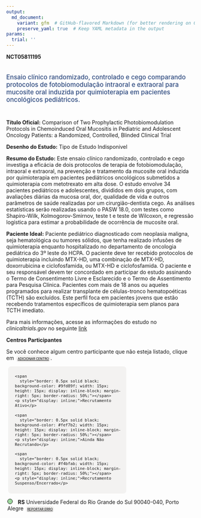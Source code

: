 ```yaml
---
output: 
  md_document:
    variant: gfm  # GitHub-flavored Markdown (for better rendering on GitHub)
    preserve_yaml: true  # Keep YAML metadata in the output
params:
  trial: ''
---
```


<script async src="https://scripts.simpleanalyticscdn.com/latest.js"></script>

**NCT05811195**

<div style="padding: 5px 5px 5px 0px; font-size: 1.20em; font-weight: 500; color: #2E4A7F; text-align: left; margin-bottom: 20px">

Ensaio clínico randomizado, controlado e cego comparando protocolos de
fotobiomodulação intraoral e extraoral para mucosite oral induzida por
quimioterapia em pacientes oncológicos pediátricos.

</div>

**Título Oficial:** Comparison of Two Prophylactic Photobiomodulation
Protocols in Chemoinduced Oral Mucositis in Pediatric and Adolescent
Oncology Patients: a Randomized, Controlled, Blinded Clinical Trial

**Desenho do Estudo:** Tipo de Estudo Indisponivel

**Resumo do Estudo:** Este ensaio clínico randomizado, controlado e cego
investiga a eficácia de dois protocolos de terapia de fotobiomodulação,
intraoral e extraoral, na prevenção e tratamento da mucosite oral
induzida por quimioterapia em pacientes pediátricos oncológicos
submetidos a quimioterapia com metotrexato em alta dose. O estudo
envolve 34 pacientes pediátricos e adolescentes, divididos em dois
grupos, com avaliações diárias da mucosa oral, dor, qualidade de vida e
outros parâmetros de saúde realizadas por um cirurgião-dentista cego. As
análises estatísticas serão realizadas usando o PASW 18.0, com testes
como Shapiro-Wilk, Kolmogorov-Smirnov, teste t e teste de Wilcoxon, e
regressão logística para estimar a probabilidade de ocorrência de
mucosite oral.

**Paciente Ideal:** Paciente pediátrico diagnosticado com neoplasia
maligna, seja hematológica ou tumores sólidos, que tenha realizado
infusões de quimioterapia enquanto hospitalizado no departamento de
oncologia pediátrica do 3º leste do HCPA. O paciente deve ter recebido
protocolos de quimioterapia incluindo MTX-HD, uma combinação de MTX-HD,
doxorrubicina e ciclofosfamida, ou MTX-HD e ciclofosfamida. O paciente e
seu responsável devem ter concordado em participar do estudo assinando o
Termo de Consentimento Livre e Esclarecido e o Termo de Assentimento
para Pesquisa Clínica. Pacientes com mais de 18 anos ou aqueles
programados para realizar transplante de células-tronco hematopoéticas
(TCTH) são excluídos. Este perfil foca em pacientes jovens que estão
recebendo tratamentos específicos de quimioterapia sem planos para TCTH
imediato.

Para mais informações, acesse as informações do estudo no
*clinicaltrials.gov* no seguinte
[link](https://clinicaltrials.gov/ct2/show/NCT05811195)

**Centros Participantes**

Se você conhece algum centro participante que não esteja listado, clique
em
<span style="color: #2E4A7F; margin-left: 2px; padding: 4px; background-color: #f3f2f1; border-radius: 8px; font-weight: 500; font-size: 0.6em"><a
href="https://cancertrialsbr.shinyapps.io/formsapp?study_nct_id=NCT05811195&amp;location_id=N%2FA&amp;location_full_name=N%2FA&amp;form_type=Adicionar%20Centro"
target="_blank">ADICIONAR CENTRO</a></span>.

<div style="margin-bottom: 8px; margin-left: 5px; padding: 8px; max-width: 300px; background-color: #f3f2f1; border-radius: 8px; font-size: 0.9em">

<div style="margin-left: 10px;">

    <span 
      style="border: 0.5px solid black; background-color: #9fd89f; width: 15px; height: 15px; display: inline-block; margin-right: 5px; border-radius: 50%;"></span>
    <p style="display: inline;">Recrutamento Ativo</p>

</div>

<div style="margin-left: 10px;">

    <span 
      style="border: 0.5px solid black; background-color: #fef7b2; width: 15px; height: 15px; display: inline-block; margin-right: 5px; border-radius: 50%;"></span>
    <p style="display: inline;">Ainda Não Recrutando</p>

</div>

<div style="margin-left: 10px;">

    <span 
      style="border: 0.5px solid black; background-color: #f4bfab; width: 15px; height: 15px; display: inline-block; margin-right: 5px; border-radius: 50%;"></span>
    <p style="display: inline;">Recrutamento Suspenso/Encerrado</p>

</div>

</div>

<div style="margin: 3px;">

<span style="border: 0.5px solid black; display: inline-block; width: 12px; height: 12px; border-radius: 50%; margin-right: 10px; padding-bottom: 0px; background-color: #9fd89f;"></span>
<b>RS</b> Universidade Federal do Rio Grande do Sul 90040-040, Porto
Alegre
<span style="color: #2E4A7F; margin-left: 2px; padding: 4px; background-color: #f3f2f1; border-radius: 8px; font-weight: 500; font-size: 0.6em"><a
href="https://cancertrialsbr.shinyapps.io/formsapp?study_nct_id=NCT05811195&amp;location_id=FEDERALUNIVERSITYOFRIOGRANDEDOSULPORTOALEGRERIOGRANDEDOSUL90035004BRAZIL&amp;location_full_name=Universidade%20Federal%20do%20Rio%20Grande%20do%20Sul%2C%2090040-040%2C%20Porto%20Alegre&amp;form_type=Reportar%20Erro"
target="_blank">REPORTAR ERRO</a></span>

</div>

